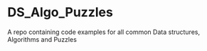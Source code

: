 # DS_Algo_Puzzles
A repo containing code examples for all common Data structures, Algorithms and Puzzles
